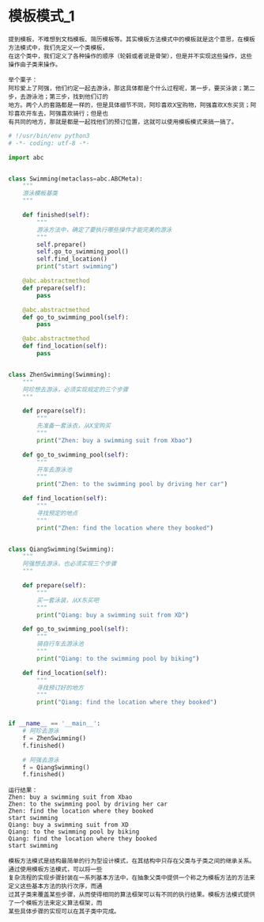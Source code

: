 # 模板模式_1

    提到模板，不难想到文档模板、简历模板等。其实模板方法模式中的模板就是这个意思，在模板方法模式中，我们先定义一个类模板，
    在这个类中，我们定义了各种操作的顺序（轮毂或者说是骨架），但是并不实现这些操作，这些操作由子类来操作。
    
    举个栗子：
    阿珍爱上了阿强，他们约定一起去游泳，那这具体都是个什么过程呢，第一步，要买泳装；第二步，去游泳池；第三步，找到他们订的
    地方。两个人的套路都是一样的，但是具体细节不同，阿珍喜欢X宝购物，阿强喜欢X东买货；阿珍喜欢开车去，阿强喜欢骑行；但是也
    有共同的地方，那就是都是一起找他们的预订位置，这就可以使用模板模式来搞一搞了。
    
```python
# !/usr/bin/env python3
# -*- coding: utf-8 -*-

import abc


class Swimming(metaclass=abc.ABCMeta):
    """
    游泳模板基类
    """

    def finished(self):
        """
        游泳方法中，确定了要执行哪些操作才能完美的游泳
        """
        self.prepare()
        self.go_to_swimming_pool()
        self.find_location()
        print("start swimming")

    @abc.abstractmethod
    def prepare(self):
        pass

    @abc.abstractmethod
    def go_to_swimming_pool(self):
        pass

    @abc.abstractmethod
    def find_location(self):
        pass


class ZhenSwimming(Swimming):
    """
    阿珍想去游泳，必须实现规定的三个步骤
    """

    def prepare(self):
        """
        先准备一套泳衣，从X宝购买
        """
        print("Zhen: buy a swimming suit from Xbao")

    def go_to_swimming_pool(self):
        """
        开车去游泳池
        """
        print("Zhen: to the swimming pool by driving her car")

    def find_location(self):
        """
        寻找预定的地点
        """
        print("Zhen: find the location where they booked")


class QiangSwimming(Swimming):
    """
    阿强想去游泳，也必须实现三个步骤
    """

    def prepare(self):
        """
        买一套泳装，从X东买吧
        """
        print("Qiang: buy a swimming suit from XD")

    def go_to_swimming_pool(self):
        """
        骑自行车去游泳池
        """
        print("Qiang: to the swimming pool by biking")

    def find_location(self):
        """
        寻找预订好的地方
        """
        print("Qiang: find the location where they booked")


if __name__ == '__main__':
    # 阿珍去游泳
    f = ZhenSwimming()
    f.finished()

    # 阿强去游泳
    f = QiangSwimming()
    f.finished()

```

    运行结果：
    Zhen: buy a swimming suit from Xbao
    Zhen: to the swimming pool by driving her car
    Zhen: find the location where they booked
    start swimming
    Qiang: buy a swimming suit from XD
    Qiang: to the swimming pool by biking
    Qiang: find the location where they booked
    start swimming
    
    模板方法模式是结构最简单的行为型设计模式，在其结构中只存在父类与子类之间的继承关系。通过使用模板方法模式，可以将一些
    复杂流程的实现步骤封装在一系列基本方法中，在抽象父类中提供一个称之为模板方法的方法来定义这些基本方法的执行次序，而通
    过其子类来覆盖某些步骤，从而使得相同的算法框架可以有不同的执行结果。模板方法模式提供了一个模板方法来定义算法框架，而
    某些具体步骤的实现可以在其子类中完成。